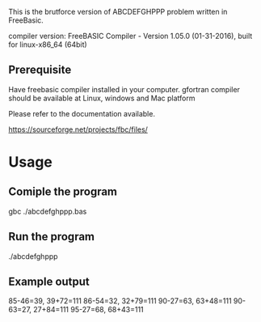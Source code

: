 This is the brutforce version of ABCDEFGHPPP problem written in FreeBasic. 

compiler version:
FreeBASIC Compiler - Version 1.05.0 (01-31-2016), built for linux-x86_64 (64bit) 

Prerequisite
-------------------

Have freebasic compiler installed in your computer.
gfortran compiler should be available at Linux, windows and Mac platform

Please refer to the documentation available.

https://sourceforge.net/projects/fbc/files/

Usage
=========

Comiple the program
-------------------
gbc ./abcdefghppp.bas

Run the program
-------------------
./abcdefghppp


Example output
------------------
85-46=39, 39+72=111
86-54=32, 32+79=111
90-27=63, 63+48=111
90-63=27, 27+84=111
95-27=68, 68+43=111
